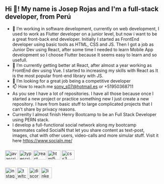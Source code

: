 <h2 align="left">Hi 👋! My name is Josep Rojas and I'm a full-stack developer, from Perú </h2>

- 👀 I’m working in software development, currently on web development, I used to work as Flutter developer on a junior level, but now i want to be a great front-back end developer. Initially I started as FrontEnd developer using basic tools as HTML, CSS and JS. Then I got a job as Junior Dev using React, after some time I needed to learn Mobile App development so I choose Flutter because It seems easy to learn and so usefull.
- 🌱 I’m currently getting better at React, after almost a year working as FrontEnd dev using Vue. I started to increasing my skills with React as It is the most popular front-end library with JS.
- 💞️ I’m looking for a great job being a competitive developer
- 📫 How to reach me sony_s07@hotmail.es or +51950368711
- As you see I have a lot of repositories. I have all those because once I started a new project or practice something new I just create a new repository. I have from basic stuff to large complicated projects that I can't share by privacy reasons.
- Currenlty I almost finish Henry Bootcamp to be an Full Stack Developer using PERN stack.
- I develop a full-functional social network along my bootcamp teammates called SocialN that let you share content as text-post, images, chat with other users, video-calls and more simular stuff. Visit it here https://www.socialn.me/

<!---
llsonyll/llsonyll is a ✨ special ✨ repository because its `README.md` (this file) appears on your GitHub profile.
You can click the Preview link to take a look at your changes.
--->

###

<div align="left">
  <img src="https://cdn.jsdelivr.net/gh/devicons/devicon/icons/javascript/javascript-original.svg" height="30" width="42" alt="javascript logo"  />
  <img src="https://cdn.jsdelivr.net/gh/devicons/devicon/icons/typescript/typescript-plain.svg" height="30" width="42" alt="typescript logo"  />
  <img src="https://cdn.jsdelivr.net/gh/devicons/devicon/icons/react/react-original.svg" height="30" width="42" alt="react logo"  />
  <img src="https://cdn.jsdelivr.net/gh/devicons/devicon/icons/html5/html5-original.svg" height="30" width="42" alt="html5 logo"  />
  <img src="https://cdn.jsdelivr.net/gh/devicons/devicon/icons/css3/css3-original.svg" height="30" width="42" alt="css3 logo"  />
</div>

###

<div align="left">
  <a href="https://www.instagram.com/joshscp/" target="_blank">  <img src="https://img.shields.io/static/v1?message=Instagram&logo=instagram&label=&color=E4405F&logoColor=white&labelColor=&style=for-the-badge" height="35" alt="instagram logo"  /> </a>
  <a href="https://www.twitch.tv/nice_strk" target="_blank"> <img src="https://img.shields.io/static/v1?message=Twitch&logo=twitch&label=&color=9146FF&logoColor=white&labelColor=&style=for-the-badge" height="35" alt="twitch logo"  /> </a>
<img src="https://img.shields.io/static/v1?message=Discord&logo=discord&label=&color=7289DA&logoColor=white&labelColor=&style=for-the-badge" height="35" alt="discord logo"  />
  <a href="https://www.linkedin.com/in/josep-jairo-rojas-baca-34975a1bb" target="_blank"> <img src="https://img.shields.io/static/v1?message=LinkedIn&logo=linkedin&label=&color=0077B5&logoColor=white&labelColor=&style=for-the-badge" height="35" alt="linkedin logo" /> </a>
</div>
